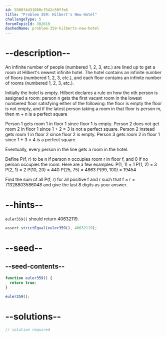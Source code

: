```yaml
---
id: 5900f4d31000cf542c50ffe6
title: "Problem 359: Hilbert's New Hotel"
challengeType: 5
forumTopicId: 302019
dashedName: problem-359-hilberts-new-hotel
---
```


# --description--

An infinite number of people (numbered 1, 2, 3, etc.) are lined up to get a room at Hilbert's newest infinite hotel. The hotel contains an infinite number of floors (numbered 1, 2, 3, etc.), and each floor contains an infinite number of rooms (numbered 1, 2, 3, etc.).

Initially the hotel is empty. Hilbert declares a rule on how the nth person is assigned a room: person n gets the first vacant room in the lowest numbered floor satisfying either of the following: the floor is empty the floor is not empty, and if the latest person taking a room in that floor is person m, then m + n is a perfect square

Person 1 gets room 1 in floor 1 since floor 1 is empty. Person 2 does not get room 2 in floor 1 since 1 + 2 = 3 is not a perfect square. Person 2 instead gets room 1 in floor 2 since floor 2 is empty. Person 3 gets room 2 in floor 1 since 1 + 3 = 4 is a perfect square.

Eventually, every person in the line gets a room in the hotel.

Define P(f, r) to be n if person n occupies room r in floor f, and 0 if no person occupies the room. Here are a few examples: P(1, 1) = 1 P(1, 2) = 3 P(2, 1) = 2 P(10, 20) = 440 P(25, 75) = 4863 P(99, 100) = 19454

Find the sum of all P(f, r) for all positive f and r such that f × r = 71328803586048 and give the last 8 digits as your answer.

# --hints--

`euler359()` should return 40632119.

```js
assert.strictEqual(euler359(), 40632119);
```

# --seed--

## --seed-contents--

```js
function euler359() {
  return true;
}

euler359();
```

# --solutions--

```js
// solution required
```
